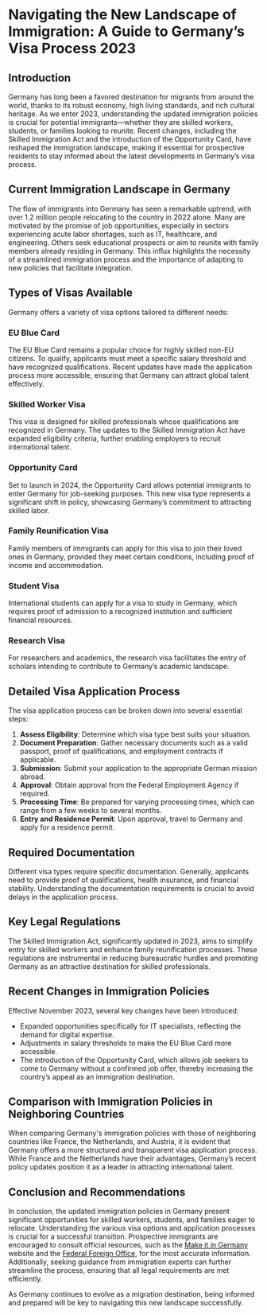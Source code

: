 # Navigating the New Landscape of Immigration: A Guide to Germany’s Visa Process 2023

## Introduction
Germany has long been a favored destination for migrants from around the world, thanks to its robust economy, high living standards, and rich cultural heritage. As we enter 2023, understanding the updated immigration policies is crucial for potential immigrants—whether they are skilled workers, students, or families looking to reunite. Recent changes, including the Skilled Immigration Act and the introduction of the Opportunity Card, have reshaped the immigration landscape, making it essential for prospective residents to stay informed about the latest developments in Germany’s visa process.

## Current Immigration Landscape in Germany
The flow of immigrants into Germany has seen a remarkable uptrend, with over 1.2 million people relocating to the country in 2022 alone. Many are motivated by the promise of job opportunities, especially in sectors experiencing acute labor shortages, such as IT, healthcare, and engineering. Others seek educational prospects or aim to reunite with family members already residing in Germany. This influx highlights the necessity of a streamlined immigration process and the importance of adapting to new policies that facilitate integration.

## Types of Visas Available
Germany offers a variety of visa options tailored to different needs:

### EU Blue Card
The EU Blue Card remains a popular choice for highly skilled non-EU citizens. To qualify, applicants must meet a specific salary threshold and have recognized qualifications. Recent updates have made the application process more accessible, ensuring that Germany can attract global talent effectively.

### Skilled Worker Visa
This visa is designed for skilled professionals whose qualifications are recognized in Germany. The updates to the Skilled Immigration Act have expanded eligibility criteria, further enabling employers to recruit international talent.

### Opportunity Card
Set to launch in 2024, the Opportunity Card allows potential immigrants to enter Germany for job-seeking purposes. This new visa type represents a significant shift in policy, showcasing Germany’s commitment to attracting skilled labor.

### Family Reunification Visa
Family members of immigrants can apply for this visa to join their loved ones in Germany, provided they meet certain conditions, including proof of income and accommodation.

### Student Visa
International students can apply for a visa to study in Germany, which requires proof of admission to a recognized institution and sufficient financial resources.

### Research Visa
For researchers and academics, the research visa facilitates the entry of scholars intending to contribute to Germany’s academic landscape.

## Detailed Visa Application Process
The visa application process can be broken down into several essential steps:

1. **Assess Eligibility**: Determine which visa type best suits your situation.
2. **Document Preparation**: Gather necessary documents such as a valid passport, proof of qualifications, and employment contracts if applicable.
3. **Submission**: Submit your application to the appropriate German mission abroad.
4. **Approval**: Obtain approval from the Federal Employment Agency if required.
5. **Processing Time**: Be prepared for varying processing times, which can range from a few weeks to several months.
6. **Entry and Residence Permit**: Upon approval, travel to Germany and apply for a residence permit.

## Required Documentation
Different visa types require specific documentation. Generally, applicants need to provide proof of qualifications, health insurance, and financial stability. Understanding the documentation requirements is crucial to avoid delays in the application process.

## Key Legal Regulations
The Skilled Immigration Act, significantly updated in 2023, aims to simplify entry for skilled workers and enhance family reunification processes. These regulations are instrumental in reducing bureaucratic hurdles and promoting Germany as an attractive destination for skilled professionals.

## Recent Changes in Immigration Policies
Effective November 2023, several key changes have been introduced:

- Expanded opportunities specifically for IT specialists, reflecting the demand for digital expertise.
- Adjustments in salary thresholds to make the EU Blue Card more accessible.
- The introduction of the Opportunity Card, which allows job seekers to come to Germany without a confirmed job offer, thereby increasing the country’s appeal as an immigration destination.

## Comparison with Immigration Policies in Neighboring Countries
When comparing Germany's immigration policies with those of neighboring countries like France, the Netherlands, and Austria, it is evident that Germany offers a more structured and transparent visa application process. While France and the Netherlands have their advantages, Germany’s recent policy updates position it as a leader in attracting international talent.

## Conclusion and Recommendations
In conclusion, the updated immigration policies in Germany present significant opportunities for skilled workers, students, and families eager to relocate. Understanding the various visa options and application processes is crucial for a successful transition. Prospective immigrants are encouraged to consult official resources, such as the [Make it in Germany](https://www.make-it-in-germany.com/en/visa-residence/skilled-immigration-act) website and the [Federal Foreign Office](https://www.germany.info/us-en/service/visa), for the most accurate information. Additionally, seeking guidance from immigration experts can further streamline the process, ensuring that all legal requirements are met efficiently.

As Germany continues to evolve as a migration destination, being informed and prepared will be key to navigating this new landscape successfully.